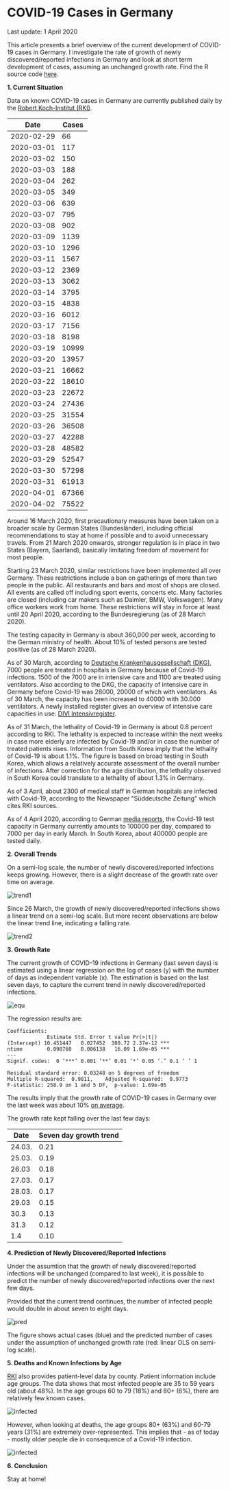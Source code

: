 # COVID-19 Cases in Germany

Last update: 1 April 2020

This article presents a brief overview of the current development of COVID-19 cases in Germany. I investigate the rate of growth of newly discovered/reported infections in Germany and look at short term development of cases, assuming an unchanged growth rate. Find the R source code [here](https://github.com/Bixi81/COVID-19/blob/master/2020_03_28_covid19.r).

**1. Current Situation**

Data on known COVID-19 cases in Germany are currently published daily by the [Robert Koch-Institut (RKI)](https://www.rki.de/DE/Content/InfAZ/N/Neuartiges_Coronavirus/Fallzahlen.html).


|Date| Cases| 
|---|---|
|  2020-02-29  |     66|
|  2020-03-01  |    117|
|  2020-03-02   |   150|
|  2020-03-03   |   188|
|  2020-03-04   |   262|
|  2020-03-05   |   349|
|  2020-03-06   |   639|
|  2020-03-07   |   795|
|  2020-03-08   |   902|
| 2020-03-09    | 1139|
| 2020-03-10    | 1296|
| 2020-03-11    | 1567|
| 2020-03-12|     2369|
| 2020-03-13|     3062|
| 2020-03-14|     3795|
| 2020-03-15|     4838|
| 2020-03-16|     6012|
| 2020-03-17|     7156|
| 2020-03-18|     8198|
| 2020-03-19|    10999|
| 2020-03-20|    13957|
| 2020-03-21|    16662|
| 2020-03-22|    18610|    
| 2020-03-23|    22672|    
| 2020-03-24|    27436|    
| 2020-03-25|    31554|    
| 2020-03-26|    36508|    
| 2020-03-27|    42288|    
| 2020-03-28|    48582|   
|2020-03-29| 52547|
|2020-03-30| 57298|
|2020-03-31| 61913|
|2020-04-01| 67366|
|2020-04-02| 75522|

Around 16 March 2020, first precautionary measures have been taken on a broader scale by German States (Bundesländer), including official recommendations to stay at home if possible and to avoid unnecessary travels. From 21 March 2020 onwards, stronger regulation is in place in two States (Bayern, Saarland), basically limitating freedom of movement for most people. 

Starting 23 March 2020, similar restrictions have been implemented all over Germany. These restrictions include a ban on gatherings of more than two people in the public. All restaurants and bars and most of shops are closed. All events are called off including sport events, concerts etc. Many factories are closed (including car makers such as Daimler, BMW, Volkswagen). Many office workers work from home. These restrictions will stay in force at least until 20 April 2020, according to the Bundesregierung (as of 28 March 2020).

The testing capacity in Germany is about 360,000 per week, according to the German ministry of health. About 10% of tested persons are tested positive (as of 28 March 2020).

As of 30 March, according to [Deutsche Krankenhausgesellschaft (DKG)](https://www.dkgev.de/dkg/coronavirus-fakten-und-infos/), 7000 people are treated in hospitals in Germany because of Covid-19 infections. 1500 of the 7000 are in intensive care and 1100 are treated using ventilators. Also according to the DKG, the capacity of intensive care in Germany before Covid-19 was 28000, 20000 of which with ventilators. As of 30 March, the capacity has been increased to 40000 with 30.000 ventilators. A newly installed register gives an overview of intensive care capacities in use: [DIVI Intensivregister](https://www.divi.de/register/intensivregister).

As of 31 March, the lethality of Covid-19 in Germany is about 0.8 percent according to RKI. The lethality is expected to increase within the next weeks in case more elderly are infected by Covid-19 and/or in case the number of treated patients rises. Information from South Korea imply that the lethality of Covid-19 is about 1.1%. The figure is based on broad testing in South Korea, which allows a relatively accurate assessment of the overall number of infections. After correction for the age distribution, the lethality observed in South Korea could translate to a lethality of about 1.3% in Germany.

As of 3 April, about 2300 of medical staff in German hospitals are infected with Covid-19, according to the Newspaper "Süddeutsche Zeitung" which cites RKI sources.

As of 4 April 2020, according to German [media reports](https://www.swr.de/swraktuell/corona-testkapazitaeten-gesteigert-100.html), the Covid-19 test capacity in Germany currently amounts to 100000 per day, compared to 7000 per day in early March. In South Korea, about 400000 people are tested daily.

**2. Overall Trends**

On a semi-log scale, the number of newly discovered/reported infections keeps growing. However, there is a slight decrease of the growth rate over time on average.

![trend1](2020-04-01_cases_log_scale.png)

Since 26 March, the growth of newly discovered/reported infections shows a linear trend on a semi-log scale. But more recent observations are below the linear trend line, indicating a falling rate.

![trend2](2020-04-01_trend.png)


**3. Growth Rate**

The current growth of COVID-19 infections in Germany (last seven days) is estimated using a linear regression on the log of cases (y) with the number of days as independent variable (x). The estimation is based on the last seven days, to capture the current trend in newly discovered/reported infections.

![equ](https://latex.codecogs.com/gif.latex?log(y)=\beta_0&space;&plus;&space;\beta_1&space;x&space;&plus;&space;u.)

The regression results are:

```
Coefficients:
             Estimate Std. Error t value Pr(>|t|)    
(Intercept) 10.451447   0.027452  380.72 2.37e-12 ***
ntime        0.098760   0.006138   16.09 1.69e-05 ***
---
Signif. codes:  0 ‘***’ 0.001 ‘**’ 0.01 ‘*’ 0.05 ‘.’ 0.1 ‘ ’ 1

Residual standard error: 0.03248 on 5 degrees of freedom
Multiple R-squared:  0.9811,	Adjusted R-squared:  0.9773 
F-statistic: 258.9 on 1 and 5 DF,  p-value: 1.69e-05
```

The results imply that the growth rate of COVID-19 cases in Germany over the last week was about 10% [on average](https://www.uni-regensburg.de/wirtschaftswissenschaften/vwl-tschernig/medien/mitarbeiter/rameseder/interpretation.pdf).

The growth rate kept falling over the last few days:


|Date| Seven day growth trend| 
|---|---|
|24.03. | 0.21 |
|25.03. | 0.19|
|26.03 | 0.18|
|27.03. | 0.17|
|28.03. | 0.17|
|29.03 | 0.15|
|30.3 | 0.13|
|31.3 | 0.12|
|1.4 | 0.10|


**4. Prediction of Newly Discovered/Reported Infections**

Under the assumtion that the growth of newly discovered/reported infections will be unchanged (compared to last week), it is possible to predict the number of newly discovered/reported infections over the next few days. 

Provided that the current trend continues, the number of infected people would double in about seven to eight days.

![pred](2020-04-01_pred.png)

The figure shows actual cases (blue) and the predicted number of cases under the assumption of unchanged growth rate (red: linear OLS on semi-log scale).

**5. Deaths and Known Infections by Age**

[RKI](https://npgeo-corona-npgeo-de.hub.arcgis.com/datasets/dd4580c810204019a7b8eb3e0b329dd6_0) also provides patient-level data by county. Patient information include age groups. The data shows that most infected people are 35 to 59 years old (about 48%). In the age groups 60 to 79 (18%) and 80+ (6%), there are relatively few known cases.

![infected](2020-04-01_cases_age.png)

However, when looking at deaths, the age groups 80+ (63%) and 60-79 years (31%) are extremely over-represented. This implies that - as of today - mostly older people die in consequence of a Covid-19 infection.

![infected](2020-04-01_death_age.png)

**6. Conclusion**

Stay at home!
